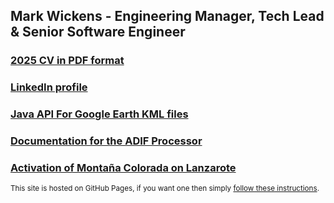 ## Mark Wickens - Engineering Manager, Tech Lead & Senior Software Engineer

### [2025 CV in PDF format](cv/Mark_Wickens_CV_2025.pdf)

### [LinkedIn profile](https://www.linkedin.com/in/mark-wickens-5204a56/)

### [Java API For Google Earth KML files](javaapiforkml.md)

### [Documentation for the ADIF Processor](adif-processor/adif-processor)

### [Activation of Montaña Colorada on Lanzarote](ea8_hla-004)

<small>This site is hosted on GitHub Pages, if you want one then simply [follow these instructions](https://pages.github.com/). </small>
